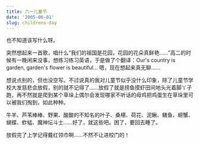 ```yaml
---
title: 六一儿童节
date: '2005-06-01'
slug: childrens-day
---
```


也不知道该写什么呀。

突然想起来一首歌，唱什么“我们的祖国是花园，花园的花朵真鲜艳……”高二的时候有一晚闲来没事，想练习练习英语，于是做了个翻译：Our's country is garden, garden's flower is beautiful... 嗯，现在想起来真无聊……

想说点别的，但也没空写。不过说真的我对儿童节似乎没什么印象，除了儿童节学校大发慈悲会放假，别的就不记得了……放假了就是捞鱼摸虾田间地头光着脚丫子跑，再不然就是爬到某个草垛上偶尔会发现哪家不听话的母鸡把鸡蛋生在草垛里可以被我们掏到，如此种种。

牛羊、芦苇棒棒、野果、酸酸的不知名的叶子、桑椹、荷花、泥鳅、鳝鱼、螃蟹、蝴蝶、蚱蜢、魔神坛斗士……好了，就这些吧。困了，要回去睡了。

放假完了上学记得戴红领巾啊……不然不让进校门的！
